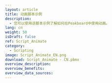 ```yaml
---
layout: article
title: 动画脚本示例
description: 
  - 您可以使用该脚本示例了解如何在Peakboard中使用动画。
lang: cn
weight: 50
isDraft: false
ref: Script_Animate
category:
  - Scripting
image: Script_Animate_EN.png
download: Script_Animate - CN.pbmx
overview_description:
overview_benefits:
overview_data_sources:
---
```

